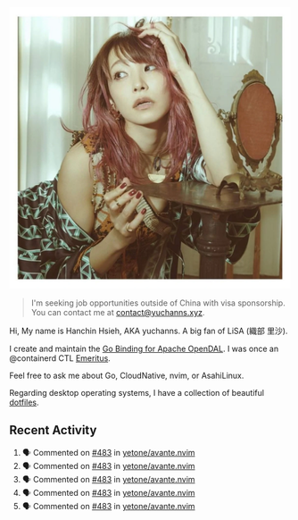 <p align="center">
  <img src="./assets/LiSA2.webp" width=550 />
</p>

> I'm seeking job opportunities outside of China with visa sponsorship. You can contact me at contact@yuchanns.xyz.

Hi, My name is Hanchin Hsieh, AKA yuchanns. A big fan of LiSA (織部 里沙).

I create and maintain the [Go Binding for Apache OpenDAL](https://github.com/apache/opendal/tree/main/bindings/go). I was once an @containerd CTL [Emeritus](https://github.com/containerd/nerdctl/pull/3067).

Feel free to ask me about Go, CloudNative, nvim, or AsahiLinux.

Regarding desktop operating systems, I have a collection of beautiful [dotfiles](https://github.com/yuchanns/dotfiles).

## Recent Activity

<!--START_SECTION:activity-->
1. 🗣 Commented on [#483](https://github.com/yetone/avante.nvim/pull/483#issuecomment-2326799403) in [yetone/avante.nvim](https://github.com/yetone/avante.nvim)
2. 🗣 Commented on [#483](https://github.com/yetone/avante.nvim/pull/483#issuecomment-2326749102) in [yetone/avante.nvim](https://github.com/yetone/avante.nvim)
3. 🗣 Commented on [#483](https://github.com/yetone/avante.nvim/pull/483#issuecomment-2326693404) in [yetone/avante.nvim](https://github.com/yetone/avante.nvim)
4. 🗣 Commented on [#483](https://github.com/yetone/avante.nvim/pull/483#issuecomment-2326540804) in [yetone/avante.nvim](https://github.com/yetone/avante.nvim)
5. 🗣 Commented on [#483](https://github.com/yetone/avante.nvim/pull/483#issuecomment-2326539485) in [yetone/avante.nvim](https://github.com/yetone/avante.nvim)
<!--END_SECTION:activity-->

